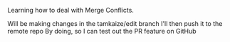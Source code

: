 Learning how to deal with Merge Conflicts.

Will be making changes in the tamkaize/edit branch
I'll then push it to the remote repo
By doing, so I can test out the PR feature on GitHub